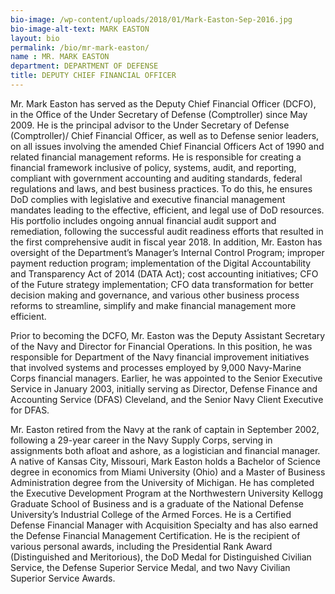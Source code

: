 ```yaml
---
bio-image: /wp-content/uploads/2018/01/Mark-Easton-Sep-2016.jpg
bio-image-alt-text: MARK EASTON
layout: bio
permalink: /bio/mr-mark-easton/
name : MR. MARK EASTON
department: DEPARTMENT OF DEFENSE
title: DEPUTY CHIEF FINANCIAL OFFICER
---
```

   Mr. Mark Easton has served as the Deputy Chief Financial
             Officer (DCFO), in the Office of the Under Secretary of
             Defense (Comptroller) since May 2009. He is the principal
             advisor to the Under Secretary of Defense (Comptroller)/
             Chief Financial Officer, as well as to Defense senior leaders,
             on all issues involving the amended Chief Financial Officers
             Act of 1990 and related financial management reforms. He is
             responsible for creating a financial framework inclusive of
             policy, systems, audit, and reporting, compliant with
             government accounting and auditing standards, federal
             regulations and laws, and best business practices. To do this,
             he ensures DoD complies with legislative and executive
             financial management mandates leading to the effective,
             efficient, and legal use of DoD resources. His portfolio
             includes ongoing annual financial audit support and
             remediation, following the successful audit readiness efforts that resulted in the first
             comprehensive audit in fiscal year 2018. In addition, Mr. Easton has oversight of the
             Department’s Manager’s Internal Control Program; improper payment reduction program;
             implementation of the Digital Accountability and Transparency Act of 2014 (DATA Act); cost
             accounting initiatives; CFO of the Future strategy implementation; CFO data transformation for
             better decision making and governance, and various other business process reforms to
             streamline, simplify and make financial management more efficient.
             
   Prior to becoming the DCFO, Mr. Easton was the Deputy Assistant Secretary of the Navy
             and Director for Financial Operations. In this position, he was responsible for Department of the
             Navy financial improvement initiatives that involved systems and processes employed by 9,000
             Navy-Marine Corps financial managers. Earlier, he was appointed to the Senior Executive
             Service in January 2003, initially serving as Director, Defense Finance and Accounting Service
             (DFAS) Cleveland, and the Senior Navy Client Executive for DFAS.
             
   Mr. Easton retired from the Navy at the rank of captain in September 2002, following a
             29-year career in the Navy Supply Corps, serving in assignments both afloat and ashore, as a
             logistician and financial manager. A native of Kansas City, Missouri, Mark Easton holds a
             Bachelor of Science degree in economics from Miami University (Ohio) and a Master of
             Business Administration degree from the University of Michigan. He has completed the
             Executive Development Program at the Northwestern University Kellogg Graduate School of
             Business and is a graduate of the National Defense University’s Industrial College of the Armed
             Forces. He is a Certified Defense Financial Manager with Acquisition Specialty and has also
             earned the Defense Financial Management Certification. He is the recipient of various personal
             awards, including the Presidential Rank Award (Distinguished and Meritorious), the DoD Medal
             for Distinguished Civilian Service, the Defense Superior Service Medal, and two Navy Civilian
             Superior Service Awards.
